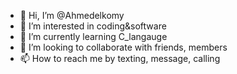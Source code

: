 - 👋 Hi, I’m @Ahmedelkomy
- 👀 I’m interested in coding&software
- 🌱 I’m currently learning C_langauge
- 💞️ I’m looking to collaborate with friends, members 
- 📫 How to reach me by texting, message, calling

<!---
Ahmedelkomy/Ahmedelkomy is a ✨ special ✨ repository because its `README.md` (this file) appears on your GitHub profile.
You can click the Preview link to take a look at your changes.
--->

